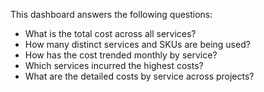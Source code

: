 This dashboard answers the following questions:

- What is the total cost across all services?
- How many distinct services and SKUs are being used?
- How has the cost trended monthly by service?
- Which services incurred the highest costs?
- What are the detailed costs by service across projects?
